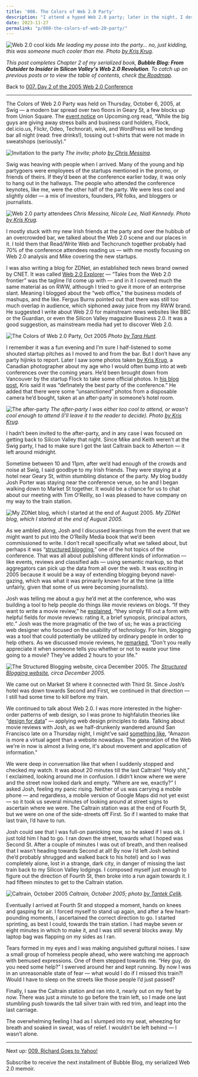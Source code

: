 ```yaml
---
title: '008. The Colors of Web 2.0 Party'
description: "I attend a hyped Web 2.0 party; later in the night, I desparately try to catch the last train back to Silicon Valley."
date: 2023-11-27
permalink: "p/008-the-colors-of-web-20-party/"
---
```

![Web 2.0 cool kids](/assets/images/70a2272f-baa4-4971-a3ed-6de5b29856f4_2048x1365.jpg "Web 2.0 cool kids")
*Me leading my posse into the party… no, just kidding, this was someone much cooler than me. Photo [by Kris Krug](https://www.flickr.com/photos/kk/50159142/in/album-1111108/).*

_This post completes Chapter 2 of my serialized book, **Bubble Blog: From Outsider to Insider in Silicon Valley's Web 2.0 Revolution**. To catch up on previous posts or to view the table of contents, check [the Roadmap](https://www.cybercultural.com/p/roadmap-bubbleblog)._

Back to [007\. Day 2 of the 2005 Web 2.0 Conference](https://www.cybercultural.com/p/007-2005-web-20-conference-day-2)

* * *

The Colors of Web 2.0 Party was held on Thursday, October 6, 2005, at Swig — a modern bar spread over two floors in Geary St, a few blocks up from Union Square. The [event notice](https://web.archive.org/web/20060428031257/http://upcoming.org/event/33096/) on Upcoming.org read, “While the big guys are giving away stress balls and business card holders, Flock, del.icio.us, Flickr, Odeo, Technorati, wink, and WordPress will be tending bar all night (read: free drinks!), tossing out t-shirts that were not made in sweatshops (seriously).”

![Invitation to the party](/assets/images/abc1db78-2132-4849-87b3-5e408c7bf470_1000x978.png "Invitation to the party")
*The invite; photo [by Chris Messina](https://www.flickr.com/photos/factoryjoe/49414122).*

Swig was heaving with people when I arrived. Many of the young and hip partygoers were employees of the startups mentioned in the promo, or friends of theirs. If they’d been at the conference earlier today, it was only to hang out in the hallways. The people who attended the conference keynotes, like me, were the other half of the party. We were less cool and slightly older — a mix of investors, founders, PR folks, and bloggers or journalists.

![Web 2.0 party attendees](/assets/images/b704c692-ee86-4097-b8e3-b9af90112984_799x533.jpg "Web 2.0 party attendees")
*Chris Messina, Nicole Lee, Niall Kennedy. Photo [by Kris Krug](https://www.flickr.com/photos/kk/50154715).*

I mostly stuck with my new Irish friends at the party and over the hubbub of an overcrowded bar, we talked about the Web 2.0 scene and our places in it. I told them that Read/Write Web and Techcrunch together probably had 70% of the conference attendees reading us — with me mostly focusing on Web 2.0 analysis and Mike covering the new startups.

I was also writing a blog for ZDNet, an established tech news brand owned by CNET. It was called [Web 2.0 Explorer](https://web.archive.org/web/20051013073023/http://blogs.zdnet.com/web2explorer/) — “Tales from the Web 2.0 frontier” was the tagline I’d come up with — and in it I covered much the same material as on RWW, although I tried to give it more of an enterprise slant. Meaning I blogged about the “web office,” the business models of mashups, and the like. Fergus Burns pointed out that there was still too much overlap in audience, which siphoned away juice from my RWW brand. He suggested I write about Web 2.0 for mainstream news websites like BBC or the Guardian, or even the Silicon Valley magazine Business 2.0. It was a good suggestion, as mainstream media had yet to discover Web 2.0.

![The Colors of Web 2.0 Party, Oct 2005](/assets/images/3e1d1bc0-aaf7-408d-9ccc-3a74d587d6df_1280x960.jpg "The Colors of Web 2.0 Party, Oct 2005")
*Photo [by Tara Hunt](https://www.flickr.com/photos/missrogue/50242180).*

I remember it was a fun evening and I’m sure I half-listened to some shouted startup pitches as I moved to and from the bar. But I don’t have any party hijinks to report. Later I saw some photos taken [by Kris Krug](https://www.flickr.com/photos/kk/sets/1111108/), a Canadian photographer about my age who I would often bump into at web conferences over the coming years. He’d been brought down from Vancouver by the startup Flock to take some official photos. In [his blog post](https://kriskrug.co/2005/10/10/colors-of-web-20-party/), Kris said it was “definately the best party of the conference.” He added that there were some “unsanctioned” photos from a disposable camera he’d bought, taken at an after-party in someone’s hotel room.

![The after-party](/assets/images/4a1e0bbb-70ca-44f9-a4cc-3c967ca99c30_1600x1080.jpg "The after-party")
*The after-party I was either too cool to attend, or wasn’t cool enough to attend (I’ll leave it to the reader to decide). Photo [by Kris Krug](https://www.flickr.com/photos/kk/50793989/).*

I hadn’t been invited to the after-party, and in any case I was focused on getting back to Silicon Valley that night. Since Mike and Keith weren’t at the Swig party, I had to make sure I got the last Caltrain back to Atherton — it left around midnight.

Sometime between 10 and 11pm, after we’d had enough of the crowds and noise at Swig, I said goodbye to my Irish friends. They were staying at a hotel near Geary St, within stumbling distance of the party. My blog buddy Josh Porter was staying near the conference venue, so he and I began walking down to Market St together. It would be a chance for us to chat about our meeting with Tim O’Reilly, so I was pleased to have company on my way to the train station.

![My ZDNet blog, which I started at the end of August 2005.](/assets/images/10b7036c-d4a7-4615-a781-459a8c2795e2_1604x896.png "My ZDNet blog, which I started at the end of August 2005.")
*My ZDNet blog, which I started at the end of August 2005.*

As we ambled along, Josh and I discussed learnings from the event that we might want to put into the O’Reilly Media book that we’d been commissioned to write. I don’t recall specifically what we talked about, but perhaps it was “[structured blogging](https://web.archive.org/web/20060110165118/http://www.readwriteweb.com/archives/structured_blog.php),” one of the hot topics of the conference. That was all about publishing different kinds of information — like events, reviews and classified ads — using semantic markup, so that aggregators can pick up the data from all over the web. It was exciting in 2005 because it would be a way of extending blogging beyond navel-gazing, which was what it was primarily known for at the time (a little unfairly, given that some of us were becoming journalists).

Josh was telling me about a guy he’d met at the conference, who was building a tool to help people do things like movie reviews on blogs. “If they want to write a movie review,” he [explained](http://bokardo.com/archives/web2con-the-value-of-structured-blogging/), “they simply fill out a form with helpful fields for movie reviews: rating it, a brief synopsis, principal actors, etc.” Josh was the more pragmatic of the two of us; he was a practicing web designer who focused on the usability of technology. For him, blogging was a tool that could potentially be utilized by ordinary people in order to help others. As we discussed movie reviews, he [remarked](https://web.archive.org/web/20050720025912/http://bokardo.com/about/), “Don't you really appreciate it when someone tells you whether or not to waste your time going to a movie? They've added 2 hours to your life.”

![The Structured Blogging website, circa December 2005.](/assets/images/76f31374-a566-48b1-a510-3d12bed6573b_1254x814.jpg "The Structured Blogging website, circa December 2005.")
*The [Structured Blogging website](https://web.archive.org/web/20051217131422/http://structuredblogging.org/), circa December 2005.*

We came out on Market St where it connected with Third St. Since Josh’s hotel was down towards Second and First, we continued in that direction — I still had some time to kill before my train.

We continued to talk about Web 2.0. I was more interested in the higher-order patterns of web design, so I was prone to highfalutin theories like “[design for data](https://web.archive.org/web/20050206181234/http://www.readwriteweb.com/archives/002402.php)” — applying web design principles to data. Talking about movie reviews with Josh, as we half-drunkenly wandered around San Francisco late on a Thursday night, I might’ve said [something like](https://web.archive.org/web/20050206175522/http://www.readwriteweb.com/archives/002279.php), “Amazon is more a virtual agent than a website nowadays. The generation of the Web we're in now is almost a living one, it's about movement and application of information.”

We were deep in conversation like that when I suddenly stopped and checked my watch. It was about 20 minutes till the last Caltrain! “Holy shit,” I exclaimed, looking around me in confusion. I didn’t know where we were and the street now looked dark and empty. “Where are we, exactly?” I asked Josh, feeling my panic rising. Neither of us was carrying a mobile phone — and regardless, a mobile version of Google Maps did not yet exist — so it took us several minutes of looking around at street signs to ascertain where we were. The Caltrain station was at the end of Fourth St, but we were on one of the side-streets off First. So if I wanted to make that last train, I’d have to run.

Josh could see that I was full-on panicking now, so he asked if I was ok. I just told him I had to go. I ran down the street, towards what I hoped was Second St. After a couple of minutes I was out of breath, and then realised that I wasn’t heading towards Second at all! By now I’d left Josh behind (he’d probably shrugged and walked back to his hotel) and so I was completely alone, lost in a strange, dark city, in danger of missing the last train back to my Silicon Valley lodgings. I composed myself just enough to figure out the direction of Fourth St, then broke into a run again towards it. I had fifteen minutes to get to the Caltrain station.

![Caltrain, October 2005](/assets/images/19892471-a2a3-4d39-886b-ae93272c5807_800x600.jpg "Caltrain, October 2005")
*Caltrain, October 2005; photo [by Tantek Çelik](https://www.flickr.com/photos/tantek/53044122).*

Eventually I arrived at Fourth St and stopped a moment, hands on knees and gasping for air. I forced myself to stand up again, and after a few heart-pounding moments, I ascertained the correct direction to go. I started sprinting, as best I could, towards the train station. I had maybe seven or eight minutes in which to make it, and I was still several blocks away. My laptop bag was flapping on my sides as I ran.

Tears formed in my eyes and I was making anguished guttural noises. I saw a small group of homeless people ahead, who were watching me approach with bemused expressions. One of them stepped towards me. “Hey guy, do you need some help?” I swerved around her and kept running. By now I was in an unreasonable state of fear — what would I do if I missed this train?! Would I have to sleep on the streets like those people I’d just passed?

Finally, I saw the Caltrain station and ran into it, nearly out on my feet by now. There was just a minute to go before the train left, so I made one last stumbling push towards the tall silver train with red trim, and leapt into the last carriage.

The overwhelming feeling I had as I slumped into my seat, wheezing for breath and soaked in sweat, was of relief. I wouldn’t be left behind — I wasn’t alone.

* * *

Next up: [009\. Richard Goes to Yahoo!](https://www.cybercultural.com/p/009-richard-goes-to-yahoo)

Subscribe to receive the next installment of Bubble Blog, my serialized Web 2.0 memoir.